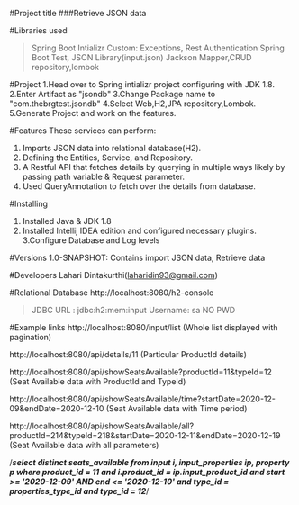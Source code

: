 #Project title
###Retrieve JSON data

#Libraries used
>Spring Boot Intializr
Custom: Exceptions, 
Rest Authentication
Spring Boot Test,
JSON Library(input.json)
Jackson Mapper,CRUD repository,lombok

#Project
1.Head over to Spring intializr project configuring with JDK 1.8.
2.Enter Artifact as "jsondb"
3.Change Package name to "com.thebrgtest.jsondb"
4.Select Web,H2,JPA repository,Lombok.
5.Generate Project and work on the features.

#Features
These services can perform:
1. Imports JSON data into relational database(H2). 
2. Defining the Entities, Service, and Repository.
3. A Restful API that fetches details by querying in multiple ways likely by passing path variable & Request parameter.
5. Used QueryAnnotation to fetch over the details from database.

#Installing
1. Installed Java & JDK 1.8
2. Installed Intellij IDEA edition and configured necessary plugins.
3.Configure Database and Log levels
   
#Versions
1.0-SNAPSHOT: Contains import JSON data, Retrieve data

#Developers
Lahari Dintakurthi(laharidin93@gmail.com)

#Relational Database
http://localhost:8080/h2-console
>JDBC URL : jdbc:h2:mem:input
> Username: sa
> NO PWD

#Example links
http://localhost:8080/input/list (Whole list displayed with pagination)

http://localhost:8080/api/details/11
(Particular ProductId details)

http://localhost:8080/api/showSeatsAvailable?productId=11&typeId=12
(Seat Available data with ProductId and TypeId)

http://localhost:8080/api/showSeatsAvailable/time?startDate=2020-12-09&endDate=2020-12-10
(Seat Available data with Time period)

http://localhost:8080/api/showSeatsAvailable/all?productId=214&typeId=218&startDate=2020-12-11&endDate=2020-12-19
(Seat Available data with all parameters)

/***select distinct seats_available from input i, input_properties ip, property  p where product_id = 11
and i.product_id = ip.input_product_id and start >= '2020-12-09' AND end <= '2020-12-10'
and type_id = properties_type_id and type_id = 12***/